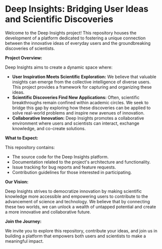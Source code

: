 # Deep Insights: Bridging User Ideas and Scientific Discoveries

Welcome to the Deep Insights project! This repository houses the development of a platform dedicated to fostering a unique connection between the innovative ideas of everyday users and the groundbreaking discoveries of scientists.

**Project Overview:**

Deep Insights aims to create a dynamic space where:

* **User Inspiration Meets Scientific Exploration:** We believe that valuable insights can emerge from the collective intelligence of diverse users. This project provides a framework for capturing and organizing these ideas.
* **Scientific Discoveries Find New Applications:** Often, scientific breakthroughs remain confined within academic circles. We seek to bridge this gap by exploring how these discoveries can be applied to solve real-world problems and inspire new avenues of innovation.
* **Collaborative Innovation:** Deep Insights promotes a collaborative environment where users and scientists can interact, exchange knowledge, and co-create solutions.

**What to Expect:**

This repository contains:

* The source code for the Deep Insights platform.
* Documentation related to the project's architecture and functionality.
* Issue tracking for bug reports and feature requests.
* Contribution guidelines for those interested in participating.

**Our Vision:**

Deep Insights strives to democratize innovation by making scientific knowledge more accessible and empowering users to contribute to the advancement of science and technology. We believe that by connecting these two worlds, we can unlock a wealth of untapped potential and create a more innovative and collaborative future.

**Join the Journey:**

We invite you to explore this repository, contribute your ideas, and join us in building a platform that empowers both users and scientists to make a meaningful impact.
